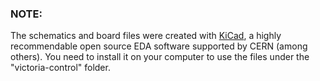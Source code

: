### NOTE:
The schematics and board files were created with [KiCad](http://www.kicad-pcb.org), a highly recommendable open source EDA software supported by CERN (among others).
You need to install it on your computer to use the files under the "victoria-control" folder.
